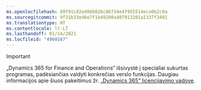 ```yaml
---
ms.openlocfilehash: 89f91c82ed866026c86734e47955514ece0b2c0a
ms.sourcegitcommit: 9f31b33ed6e7f1b49200a407913201a1337f3401
ms.translationtype: HT
ms.contentlocale: lt-LT
ms.lasthandoff: 01/14/2021
ms.locfileid: "4960167"
---
```

> [!IMPORTANT]
> „Dynamics 365 for Finance and Operations“ išsivystė į specialiai sukurtas programas, padėsiančias valdyti konkrečias verslo funkcijas. Daugiau informacijos apie šiuos pakeitimus žr. [„Dynamics 365“ licencijavimo vadove](https://go.microsoft.com/fwlink/p/?LinkId=866544).
 
